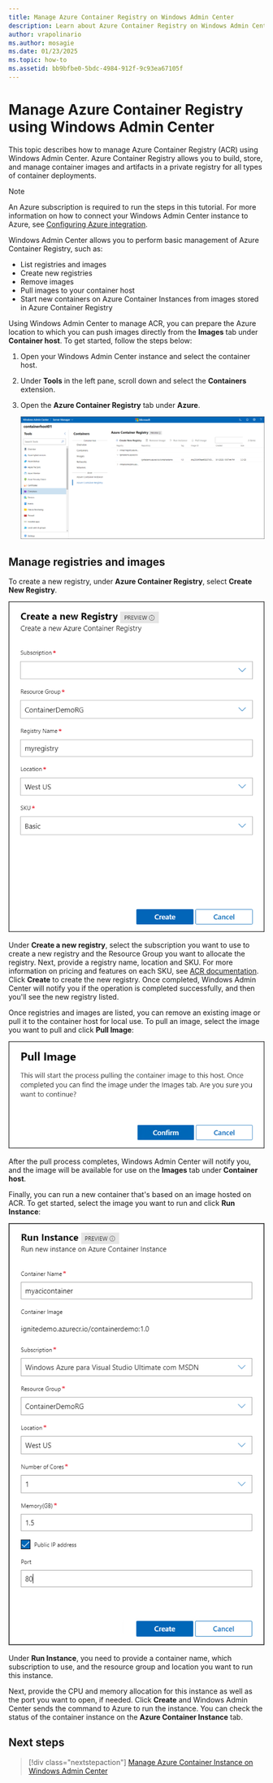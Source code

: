 ```yaml
---
title: Manage Azure Container Registry on Windows Admin Center
description: Learn about Azure Container Registry on Windows Admin Center.
author: vrapolinario
ms.author: mosagie
ms.date: 01/23/2025
ms.topic: how-to
ms.assetid: bb9bfbe0-5bdc-4984-912f-9c93ea67105f
---
```


# Manage Azure Container Registry using Windows Admin Center

This topic describes how to manage Azure Container Registry (ACR) using Windows Admin Center. Azure Container Registry allows you to build, store, and manage container images and artifacts in a private registry for all types of container deployments.

>[!Note]
>An Azure subscription is required to run the steps in this tutorial. For more information on how to connect your Windows Admin Center instance to Azure, see [Configuring Azure integration](/windows-server/manage/windows-admin-center/azure/azure-integration).

Windows Admin Center allows you to perform basic management of Azure Container Registry, such as:

- List registries and images
- Create new registries
- Remove images
- Pull images to your container host
- Start new containers on Azure Container Instances from images stored in Azure Container Registry

Using Windows Admin Center to manage ACR, you can prepare the Azure location to which you can push images directly from the **Images** tab under **Container host**. To get started, follow the steps below:

1. Open your Windows Admin Center instance and select the container host.
2. Under **Tools** in the left pane, scroll down and select the **Containers** extension.
3. Open the **Azure Container Registry** tab under **Azure**.

    ![Azure Container Registry tab](./media/wac-acr.png)

## Manage registries and images

To create a new registry, under **Azure Container Registry**, select **Create New Registry**.

![Create new registry](./media/wac-acr-new.png)

Under **Create a new registry**, select the subscription you want to use to create a new registry and the Resource Group you want to allocate the registry. Next, provide a registry name, location and SKU. For more information on pricing and features on each SKU, see [ACR documentation](/azure/container-registry/). Click **Create** to create the new registry. Once completed, Windows Admin Center will notify you if the operation is completed successfully, and then you'll see the new registry listed.

Once registries and images are listed, you can remove an existing image or pull it to the container host for local use. To pull an image, select the image you want to pull and click **Pull Image**:

![Pull image](./media/wac-acr-pull.png)

After the pull process completes, Windows Admin Center will notify you, and the image will be available for use on the **Images** tab under **Container host**.

Finally, you can run a new container that's based on an image hosted on ACR. To get started, select the image you want to run and click **Run Instance**:

![Run instance](./media/wac-acr-run.png)

Under **Run Instance**, you need to provide a container name, which subscription to use, and the resource group and location you want to run this instance.

Next, provide the CPU and memory allocation for this instance as well as the port you want to open, if needed. Click **Create** and Windows Admin Center sends the command to Azure to run the instance. You can check the status of the container instance on the **Azure Container Instance** tab.

## Next steps

> [!div class="nextstepaction"]
> [Manage Azure Container Instance on Windows Admin Center](./wac-aci.md)
